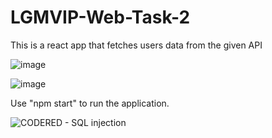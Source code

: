 # LGMVIP-Web-Task-2
This is a react app that fetches users data from the given API

![image](https://github.com/devadharshan-s/LGMVIP-Web-Task-2/assets/104019511/ddd7fc9a-ecbd-493e-adda-af4e91000d79)

![image](https://github.com/devadharshan-s/LGMVIP-Web-Task-2/assets/104019511/a337d6d9-614f-4318-8c8f-6ca0edeb636f)

Use "npm start" to run the application.

![CODERED - SQL injection](https://github.com/devadharshan-s/LGMVIP-Web-Task-2/assets/104019511/dea5c4bf-c834-484f-a114-54f04952faca)
